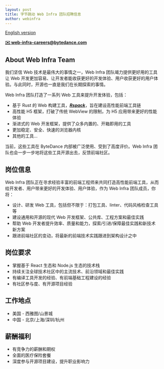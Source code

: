 ```yaml
---
layout: post
title: 字节跳动 Web Infra 团队招聘信息
author: webinfra
---
```


[English version](/en/about)

**[✉️ web-infra-careers@bytedance.com](mailto:web-infra-careers@bytedance.com)**


## About Web Infra Team

我们坚信 Web 技术是最伟大的事情之一，Web Infra 团队竭力提供更好用的工具让 Web 开发更加容易、让开发者能收获更好的开发体验、用户收获更好的用户体验。与此同时，开源也一直是我们在长期探索的事情。

Web Infra 团队打造了一系列 Web 工具来提升开发体验，包括：

* 基于 Rust 的 Web 构建工具，***[Rspack](https://www.rspack.dev/blog/announcement.html)***，旨在建设高性能前端工具链
* 高性能 H5 框架，打破了传统 WebView 的限制，为 H5 应用带来更好的性能体验
* 渐进式的 Web 开发框架，提供了众多内置的、开箱即用的工具
* 更加稳定、安全、快速的浏览器内核
* 其他的工具...

当前，这些工具在 ByteDance 内部被广泛使用、受到了高度评价。Web Infra 团队也会一步一步地将这些工具开源出去，反馈前端社区。


## 岗位信息

Web Infra 团队正在寻求经验丰富的前端工程师来共同打造高性能前端工具，从而给开发者、用户带来更好的开发体验、用户体验，作为 Web Infra 团队成员，你将：

* 设计、研发 Web 工具，包括但不限于：打包工具、linter、代码风格检查工具等
* 建设通用和开源的现代 Web 开发框架、公共库、工程方案和最佳实践
* 帮助 Web 开发者提升效率、质量和能力，探索/引进/保障最佳实践和新技术新方案
* 跟进前端社区的变动，将最新的前端技术实践跟进到架构设计之中


## 岗位要求


* 掌握基于 React 生态和 Node.js 生态的技术栈
* 持续关注全球技术社区中的主流技术、前沿领域和最佳实践
* 有编译工具开发的经验、有前端基础工程建设的经验
* 有社区参与度、有开源项目经验


## 工作地点

* 美国 - 西雅图/山景城
* 中国 - 北京/上海/深圳/杭州


## 薪酬福利

* 有竞争力的薪酬和期权
* 全面的医疗保险套餐
* 深度参与开源项目建设，提升职业影响力


